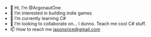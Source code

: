 - 👋 Hi, I’m @ArgonautOne
- 👀 I’m interested in building indie games
- 🌱 I’m currently learning C#
- 💞️ I’m looking to collaborate on... I dunno. Teach me cool C# stuff.
- 📫 How to reach me jasonsrice@gmail.com

<!---
ArgonautOne/ArgonautOne is a ✨ special ✨ repository because its `README.md` (this file) appears on your GitHub profile.
You can click the Preview link to take a look at your changes.
--->
